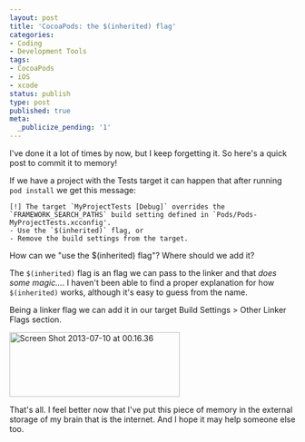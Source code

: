 ```yaml
---
layout: post
title: 'CocoaPods: the $(inherited) flag'
categories:
- Coding
- Development Tools
tags:
- CocoaPods
- iOS
- xcode
status: publish
type: post
published: true
meta:
  _publicize_pending: '1'
---
```


I've done it a lot of times by now, but I keep forgetting it. So here's a quick post to commit it to memory!

If we have a project with the Tests target it can happen that after running `pod install` we get this message:

	[!] The target `MyProjectTests [Debug]` overrides the `FRAMEWORK_SEARCH_PATHS` build setting defined in `Pods/Pods-MyProjectTests.xcconfig'.
	- Use the `$(inherited)` flag, or
	- Remove the build settings from the target.

How can we "use the $(inherited) flag"? Where should we add it?

The `$(inherited)` flag is an flag we can pass to the linker and that <em>does some magic...</em>. I haven't been able to find a proper explanation for how <code>$(inherited)</code> works, although it's easy to guess from the name.

Being a linker flag we can add it in our target Build Settings &gt; Other Linker Flags section.

<a href="http://amokafullofstuff.files.wordpress.com/2013/07/screen-shot-2013-07-10-at-00-16-36.png"><img class="size-medium wp-image-164 aligncenter" alt="Screen Shot 2013-07-10 at 00.16.36" src="http://amokafullofstuff.files.wordpress.com/2013/07/screen-shot-2013-07-10-at-00-16-36.png?w=300" width="300" height="114" /></a>

That's all. I feel better now that I've put this piece of memory in the external storage of my brain that is the internet. And I hope it may help someone else too.
